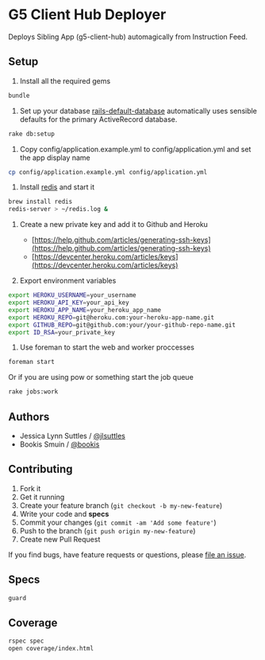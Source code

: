 # G5 Client Hub Deployer

Deploys Sibling App (g5-client-hub) automagically from Instruction Feed.

## Setup

1. Install all the required gems
```bash
bundle
```

1. Set up your database
[rails-default-database](https://github.com/tpope/rails-default-database)
automatically uses sensible defaults for the primary ActiveRecord database.
```bash
rake db:setup
```

1. Copy config/application.example.yml to config/application.yml and set the app display name
```bash
cp config/application.example.yml config/application.yml
```

1. Install [redis](http://redis.io/) and start it
```bash
brew install redis
redis-server > ~/redis.log &
```

1. Create a new private key and add it to Github and Heroku
    * [https://help.github.com/articles/generating-ssh-keys](https://help.github.com/articles/generating-ssh-keys)
    * [https://devcenter.heroku.com/articles/keys](https://devcenter.heroku.com/articles/keys)


1. Export environment variables
```bash
export HEROKU_USERNAME=your_username
export HEROKU_API_KEY=your_api_key
export HEROKU_APP_NAME=your_heroku_app_name
export HEROKU_REPO=git@heroku.com:your-heroku-app-name.git
export GITHUB_REPO=git@github.com:your/your-github-repo-name.git
export ID_RSA=your_private_key
```

1. Use foreman to start the web and worker proccesses
```bash
foreman start
```
Or if you are using pow or something start the job queue
```bash
rake jobs:work
```


## Authors

  * Jessica Lynn Suttles / [@jlsuttles](https://github.com/jlsuttles)
  * Bookis Smuin / [@bookis](https://github.com/bookis)


## Contributing

1. Fork it
1. Get it running
1. Create your feature branch (`git checkout -b my-new-feature`)
1. Write your code and **specs**
1. Commit your changes (`git commit -am 'Add some feature'`)
1. Push to the branch (`git push origin my-new-feature`)
1. Create new Pull Request

If you find bugs, have feature requests or questions, please
[file an issue](https://github.com/g5search/g5-client-hub-deployer/issues).


## Specs

```bash
guard
```


## Coverage

```bash
rspec spec
open coverage/index.html
```
